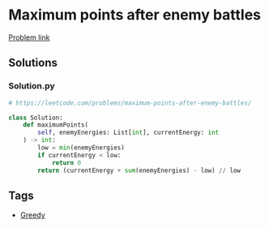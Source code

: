 # Maximum points after enemy battles

[Problem link](https://leetcode.com/problems/maximum-points-after-enemy-battles/)

## Solutions


### Solution.py
```py
# https://leetcode.com/problems/maximum-points-after-enemy-battles/

class Solution:
    def maximumPoints(
        self, enemyEnergies: List[int], currentEnergy: int
    ) -> int:
        low = min(enemyEnergies)
        if currentEnergy < low:
            return 0
        return (currentEnergy + sum(enemyEnergies) - low) // low
```
## Tags

* [Greedy](/Collections/greedy.md#greedy)
